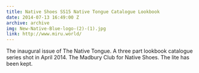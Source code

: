 ```yaml
---
title: Native Shoes SS15 Native Tongue Catalogue Lookbook
date: 2014-07-13 16:49:00 Z
archive: archive
img: New-Native-Blue-logo-(2)-(1).jpg
link: http://www.miru.world/
---
```


The inaugural issue of The Native Tongue. A three part lookbook catalogue series shot in April 2014. The Madbury Club for Native Shoes. The lite has been kept.
